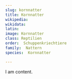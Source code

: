 ```yaml
---
slug: kornnatter
title: Kornnatter
wikipedia: 
wikidata: 
latin:
image: Kornnatter
class: Reptilien
order:  Schuppenkriechtiere
family:  Nattern
species:  Kornnatter

---
```


I am content.
